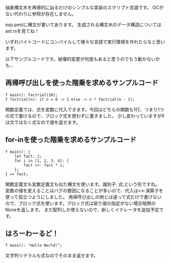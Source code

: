 抽象構文木を再帰的に辿るだけのシンプルな実装のスクリプト言語です。
GCがない代わりに参照が存在しません。

exp.pestに構文が書いてあります。
生成される構文木のデータ構造についてはast.rsを見てね！

いずれバイトコードにコンパイルして様々な言語で実行環境を作れたらなと思います。

以下サンプルコードです。破壊的変更が何度もあると思うのでもう動かないかも...

## 再帰呼び出しを使った階乗を求めるサンプルコード
```
f main(): factrial(10);
f factrial(n): if n = 0 -> 1 else -> n * factrial(n - 1);
```
関数定義では、式を変数に代入できます。今回はどちらの関数も1行、つまり1つの式で書けるので、ブロック式を使わずに書きました。
少し変わっていますがifは文ではなく式なので値を返せます。

## for-inを使った階乗を求めるサンプルコード
```
f main(): {
    let fact: 1;
    for i in [1, 2, 3, 4]: {
        fact <<- fact * i;
    };
} => fact;
```
関数定義文も変数定義文も似た構文を使います。識別子: 式;という形ですね。
変数の値を変えることはバグの要因になることが多いので、代入は<<-演算子を使って目立つようにしました。
再帰呼び出しの例とは違って式だけで書けないので、ブロック式を使います。ブロック式は戻り値の指定がない場合暗黙のNoneを返します。
まだ配列しか使えないので、新しくイテレータを追加予定です。

## はろーわーるど！
```
f main(): "Hello World!";
```
文字列リテラルも式なのでそのまま返せます。
